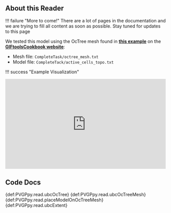 ## About this Reader
!!! failure "More to come!"
    There are a lot of pages in the documentation and we are trying to fill all content as soon as possible. Stay tuned for updates to this page

<!--- TODO --->

We tested this model using the OcTree mesh found in [**this example**](http://giftoolscookbook.readthedocs.io/en/latest/content/AtoZ/DCIP/index.html) on the [**GIFtoolsCookbook website**](http://giftoolscookbook.readthedocs.io/en/latest/index.html):

- Mesh file: `CompleteTask/octree_mesh.txt`
- Model file: `CompleteTack/active_cells_topo.txt`

!!! success "Example Visualization"
    <div style="position: relative; padding-bottom: 56.25%; height: 0; overflow: hidden; max-width: 100%; height: auto;">
            <iframe src="http://gpvis.org/?fileURL=https://dl.dropbox.com/s/qybpnsn11lghnq9/OcTree.vtkjs?dl=0" frameborder="0" allowfullscreen style="position: absolute; top: 0; left: 0; width: 100%; height: 100%;"></iframe>
    </div>



## Code Docs

{def:PVGPpy.read.ubcOcTree}
{def:PVGPpy.read.ubcOcTreeMesh}
{def:PVGPpy.read.placeModelOnOcTreeMesh}
{def:PVGPpy.read.ubcExtent}
